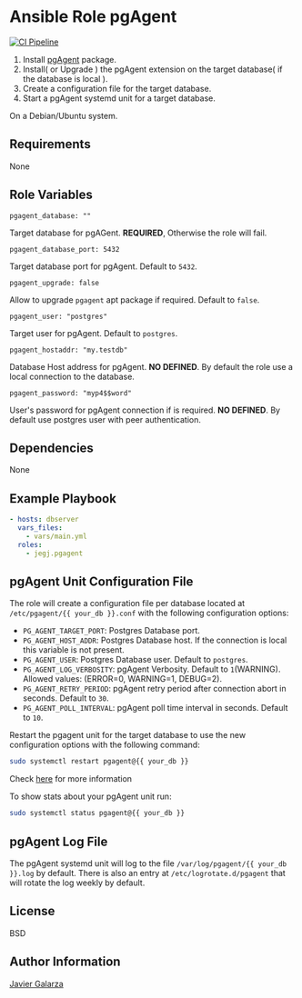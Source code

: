 Ansible Role pgAgent
=========

[![CI Pipeline](https://github.com/jegj/ansible-role-pgagent/actions/workflows/ci.yml/badge.svg?branch=main)](https://github.com/jegj/ansible-role-pgagent/actions/workflows/ci.yml)


1) Install [pgAgent](https://www.pgadmin.org/docs/pgadmin4/development/pgagent.html) package.
2) Install( or Upgrade ) the pgAgent extension on the target database( if the database is local ).
3) Create a configuration file for the target database.
4) Start a pgAgent systemd unit for a target database.

On a Debian/Ubuntu system.

Requirements
------------

None

Role Variables
--------------

    pgagent_database: ""

Target database for pgAGent. **REQUIRED**, Otherwise the role will fail.

    pgagent_database_port: 5432

Target database port for pgAgent. Default to `5432`.

    pgagent_upgrade: false

Allow to upgrade `pgagent` apt package if required. Default to `false`.

    pgagent_user: "postgres"

Target user for pgAgent. Default to `postgres`.

    pgagent_hostaddr: "my.testdb"

Database Host address for pgAgent. **NO DEFINED**. By default the role use a local connection to the database.

    pgagent_password: "myp4$$word"

User's password for pgAgent connection if is required. **NO DEFINED**. By default use postgres user with peer authentication.

Dependencies
------------

None

Example Playbook
----------------

```yaml
- hosts: dbserver
  vars_files:
    - vars/main.yml
  roles:
    - jegj.pgagent
```
pgAgent Unit Configuration File
----------------
The role will create a configuration file per database located at `/etc/pgagent/{{ your_db }}.conf` with the following configuration options:

- `PG_AGENT_TARGET_PORT`: Postgres Database port.
- `PG_AGENT_HOST_ADDR`: Postgres Database host. If the connection is local this variable is not present.
- `PG_AGENT_USER`: Postgres Database user. Default to `postgres`.
- `PG_AGENT_LOG_VERBOSITY`: pgAgent Verbosity. Default to `1`(WARNING). Allowed values: (ERROR=0, WARNING=1, DEBUG=2).
- `PG_AGENT_RETRY_PERIOD`: pgAgent retry period after connection abort in seconds. Default to `30`.
- `PG_AGENT_POLL_INTERVAL`: pgAgent poll time interval in seconds. Default to `10`.

Restart the pgagent unit for the target database to use the new configuration options with the following command:
```sh
sudo systemctl restart pgagent@{{ your_db }}
```

Check [here](https://www.pgadmin.org/docs/pgadmin4/development/pgagent_install.html#daemon-installation-on-unix) for more information

To show stats about your pgAgent unit run:
```sh
sudo systemctl status pgagent@{{ your_db }}
```
pgAgent Log File
----------------
The pgAgent systemd unit will log to the file `/var/log/pgagent/{{ your_db }}.log` by default. There is also an entry at `/etc/logrotate.d/pgagent` that will rotate the log weekly by default.

License
-------

BSD

Author Information
------------------

[Javier Galarza](https://jegj.github.io/resume/)
